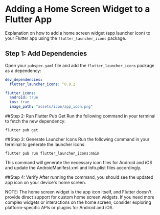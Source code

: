 # Adding a Home Screen Widget to a Flutter App

Explanation on how to add a home screen widget (app launcher icon) to your Flutter app using the `flutter_launcher_icons` package.

## **Step 1: Add Dependencies**

Open your `pubspec.yaml` file and add the `flutter_launcher_icons` package as a dependency:

```yaml
dev_dependencies:
  flutter_launcher_icons: ^0.9.2

flutter_icons:
  android: true
  ios: true
  image_path: "assets/icon/app_icon.png"
```

##Step 2: Run Flutter Pub Get
Run the following command in your terminal to fetch the new dependency:
```
flutter pub get
```

##Step 3: Generate Launcher Icons
Run the following command in your terminal to generate the launcher icons:
```
flutter pub run flutter_launcher_icons:main
```
This command will generate the necessary icon files for Android and iOS and update the AndroidManifest.xml and Info.plist files accordingly.

##Step 4: Verify
After running the command, you should see the updated app icon on your device's home screen.

NOTE: The home screen widget is the app icon itself, and Flutter doesn't provide direct support for custom home screen widgets. If you need more complex widgets or interactions on the home screen, consider exploring platform-specific APIs or plugins for Android and iOS.

